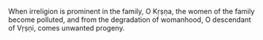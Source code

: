 When irreligion is prominent in the family, O Kṛṣṇa, the women of the family become polluted, and from the degradation of womanhood, O descendant of Vṛṣṇi, comes unwanted progeny.